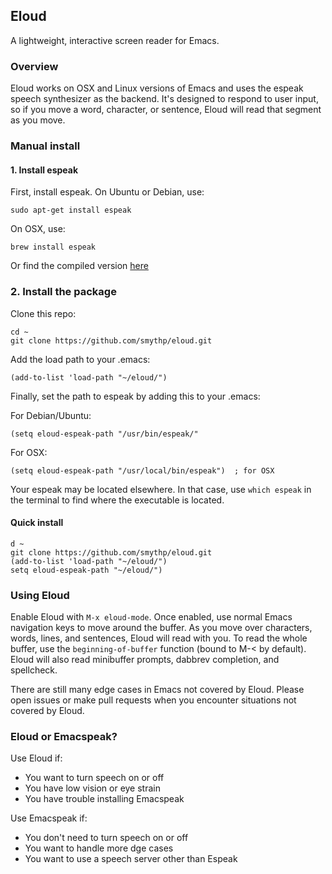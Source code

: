 ## Eloud

A lightweight, interactive screen reader for Emacs.


### Overview

Eloud works on OSX and Linux versions of Emacs and uses the espeak speech synthesizer as the backend. It's designed to respond to user input, so if you move a word, character, or sentence, Eloud will read that segment as you move. 

### Manual install

#### 1. Install espeak 

First, install espeak. On Ubuntu or Debian, use:

    sudo apt-get install espeak 
	
On OSX, use:

	brew install espeak 
	
Or find the compiled version [here](http://espeak.sourceforge.net/download.html)

### 2. Install the package

Clone this repo:

    cd ~
    git clone https://github.com/smythp/eloud.git
	
Add the load path to your .emacs:

    (add-to-list 'load-path "~/eloud/")
	
	
Finally, set the path to espeak by adding this to your .emacs:

For Debian/Ubuntu:

    (setq eloud-espeak-path "/usr/bin/espeak/"

For OSX:

    (setq eloud-espeak-path "/usr/local/bin/espeak")  ; for OSX

Your espeak may be located elsewhere. In that case, use `which espeak` in the terminal to find where the executable is located.

	
#### Quick install

    d ~
    git clone https://github.com/smythp/eloud.git
    (add-to-list 'load-path "~/eloud/")	
    setq eloud-espeak-path "~/eloud/")	

### Using Eloud

Enable Eloud with `M-x eloud-mode`. Once enabled, use normal Emacs navigation keys to move around the buffer. As you move over characters, words, lines, and sentences, Eloud will read with you. To read the whole buffer, use the `beginning-of-buffer` function (bound to M-< by default). Eloud will also read minibuffer prompts, dabbrev completion, and spellcheck.

There are still many edge cases in Emacs not covered by Eloud. Please open issues or make pull requests when you encounter situations not covered by Eloud.


### Eloud or Emacspeak?

Use Eloud if:

- You want to turn speech on or off
- You have low vision or eye strain
- You have trouble installing Emacspeak

Use Emacspeak if:

- You don't need to turn speech on or off
- You want to handle more dge cases
- You want to use a speech server other than Espeak


